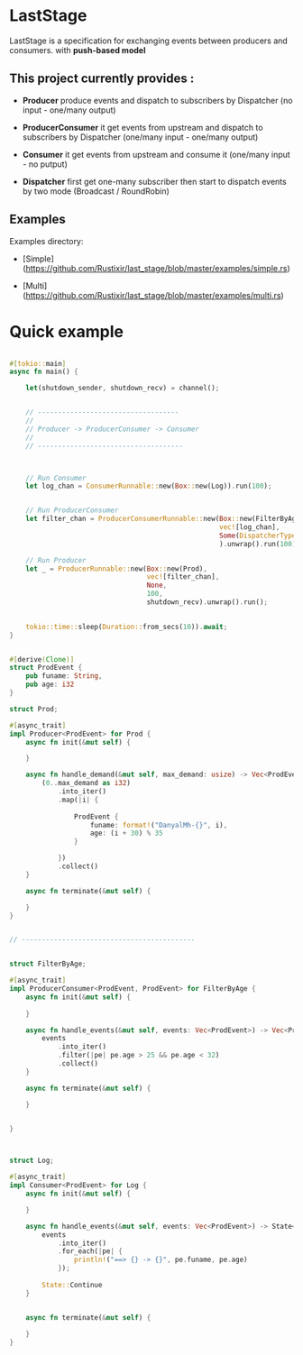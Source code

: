 
# LastStage

LastStage is a specification for exchanging events between producers and consumers.
with **push-based model**


## This project currently provides :

  * **Producer** produce events and dispatch to subscribers by Dispatcher 
                   (no input - one/many output)


  * **ProducerConsumer** it get events from upstream and dispatch to subscribers by Dispatcher 
                            (one/many input - one/many output)


  * **Consumer** it get events from upstream and consume it 
                   (one/many input - no putput)


  * **Dispatcher** first get one-many subscriber then start to dispatch events by two mode (Broadcast / RoundRobin)



## Examples

Examples directory:

  * [Simple]  (https://github.com/Rustixir/last_stage/blob/master/examples/simple.rs)  
                              
  * [Multi]   (https://github.com/Rustixir/last_stage/blob/master/examples/multi.rs) 
                                       


# Quick example

```rust

#[tokio::main]
async fn main() {

    let(shutdown_sender, shutdown_recv) = channel();


    // -----------------------------------
    //
    // Producer -> ProducerConsumer -> Consumer 
    //
    // ------------------------------------



    // Run Consumer
    let log_chan = ConsumerRunnable::new(Box::new(Log)).run(100);


    // Run ProducerConsumer
    let filter_chan = ProducerConsumerRunnable::new(Box::new(FilterByAge), 
                                                    vec![log_chan], 
                                                    Some(DispatcherType::RoundRobin)
                                                    ).unwrap().run(100);

    // Run Producer
    let _ = ProducerRunnable::new(Box::new(Prod), 
                                  vec![filter_chan], 
                                  None, 
                                  100, 
                                  shutdown_recv).unwrap().run();

    
    tokio::time::sleep(Duration::from_secs(10)).await;
}


#[derive(Clone)]
struct ProdEvent {
    pub funame: String,
    pub age: i32
}

struct Prod;

#[async_trait]
impl Producer<ProdEvent> for Prod {
    async fn init(&mut self) {

    }

    async fn handle_demand(&mut self, max_demand: usize) -> Vec<ProdEvent> {
        (0..max_demand as i32)
            .into_iter()
            .map(|i| {
                
                ProdEvent { 
                    funame: format!("DanyalMh-{}", i), 
                    age: (i + 30) % 35 
                }

            })
            .collect()
    }

    async fn terminate(&mut self) {

    }
} 


// -------------------------------------------


struct FilterByAge;

#[async_trait]
impl ProducerConsumer<ProdEvent, ProdEvent> for FilterByAge {
    async fn init(&mut self) {
        
    }

    async fn handle_events(&mut self, events: Vec<ProdEvent>) -> Vec<ProdEvent> {
        events
            .into_iter()
            .filter(|pe| pe.age > 25 && pe.age < 32)
            .collect()
    }

    async fn terminate(&mut self) {

    }


} 



struct Log;

#[async_trait]
impl Consumer<ProdEvent> for Log {
    async fn init(&mut self) {

    }

    async fn handle_events(&mut self, events: Vec<ProdEvent>) -> State<ProdEvent> {
        events
            .into_iter()
            .for_each(|pe| {
                println!("==> {} -> {}", pe.funame, pe.age)
            });
        
        State::Continue
    }  


    async fn terminate(&mut self) {
        
    }
}


```
